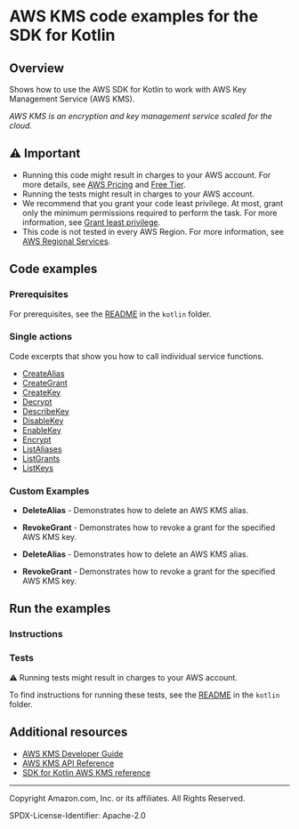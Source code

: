 # AWS KMS code examples for the SDK for Kotlin

## Overview

Shows how to use the AWS SDK for Kotlin to work with AWS Key Management Service (AWS KMS).

<!--custom.overview.start-->
<!--custom.overview.end-->

_AWS KMS is an encryption and key management service scaled for the cloud._

## ⚠ Important

* Running this code might result in charges to your AWS account. For more details, see [AWS Pricing](https://aws.amazon.com/pricing/) and [Free Tier](https://aws.amazon.com/free/).
* Running the tests might result in charges to your AWS account.
* We recommend that you grant your code least privilege. At most, grant only the minimum permissions required to perform the task. For more information, see [Grant least privilege](https://docs.aws.amazon.com/IAM/latest/UserGuide/best-practices.html#grant-least-privilege).
* This code is not tested in every AWS Region. For more information, see [AWS Regional Services](https://aws.amazon.com/about-aws/global-infrastructure/regional-product-services).

<!--custom.important.start-->
<!--custom.important.end-->

## Code examples

### Prerequisites

For prerequisites, see the [README](../../README.md#Prerequisites) in the `kotlin` folder.


<!--custom.prerequisites.start-->
<!--custom.prerequisites.end-->

### Single actions

Code excerpts that show you how to call individual service functions.

- [CreateAlias](src/main/kotlin/com/kotlin/kms/CreateAlias.kt#L39)
- [CreateGrant](src/main/kotlin/com/kotlin/kms/CreateGrant.kt#L43)
- [CreateKey](src/main/kotlin/com/kotlin/kms/CreateCustomerKey.kt#L27)
- [Decrypt](src/main/kotlin/com/kotlin/kms/EncryptDataKey.kt#L39)
- [DescribeKey](src/main/kotlin/com/kotlin/kms/DescribeKey.kt#L37)
- [DisableKey](src/main/kotlin/com/kotlin/kms/DisableCustomerKey.kt#L37)
- [EnableKey](src/main/kotlin/com/kotlin/kms/EnableCustomerKey.kt#L37)
- [Encrypt](src/main/kotlin/com/kotlin/kms/EncryptDataKey.kt#L39)
- [ListAliases](src/main/kotlin/com/kotlin/kms/ListAliases.kt#L23)
- [ListGrants](src/main/kotlin/com/kotlin/kms/ListGrants.kt#L36)
- [ListKeys](src/main/kotlin/com/kotlin/kms/ListKeys.kt#L22)


<!--custom.examples.start-->

### Custom Examples

- **DeleteAlias** - Demonstrates how to delete an AWS KMS alias.
- **RevokeGrant** - Demonstrates how to revoke a grant for the specified AWS KMS key.

- **DeleteAlias** - Demonstrates how to delete an AWS KMS alias.
- **RevokeGrant** - Demonstrates how to revoke a grant for the specified AWS KMS key.

<!--custom.examples.end-->

## Run the examples

### Instructions


<!--custom.instructions.start-->
<!--custom.instructions.end-->



### Tests

⚠ Running tests might result in charges to your AWS account.


To find instructions for running these tests, see the [README](../../README.md#Tests)
in the `kotlin` folder.



<!--custom.tests.start-->
<!--custom.tests.end-->

## Additional resources

- [AWS KMS Developer Guide](https://docs.aws.amazon.com/kms/latest/developerguide/overview.html)
- [AWS KMS API Reference](https://docs.aws.amazon.com/kms/latest/APIReference/Welcome.html)
- [SDK for Kotlin AWS KMS reference](https://sdk.amazonaws.com/kotlin/api/latest/kms/index.html)

<!--custom.resources.start-->
<!--custom.resources.end-->

---

Copyright Amazon.com, Inc. or its affiliates. All Rights Reserved.

SPDX-License-Identifier: Apache-2.0
